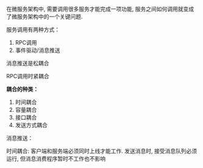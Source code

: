 在微服务架构中, 需要调用很多服务才能完成一项功能, 服务之间如何调用就变成了微服务架构中的一个关键问题.

服务调用有两种方式：

1. RPC调用
2. 事件驱动/消息推送

消息推送是松耦合

RPC调用时紧耦合

**耦合的种类：**

1. 时间耦合
2. 容量耦合
3. 接口耦合
4. 发送方式耦合

消息推送：

时间耦合: 客户端和服务端必须同时上线才能工作. 发送消息时, 接受消息队列必须运行, 但消息消费程序暂时不工作也不影响

